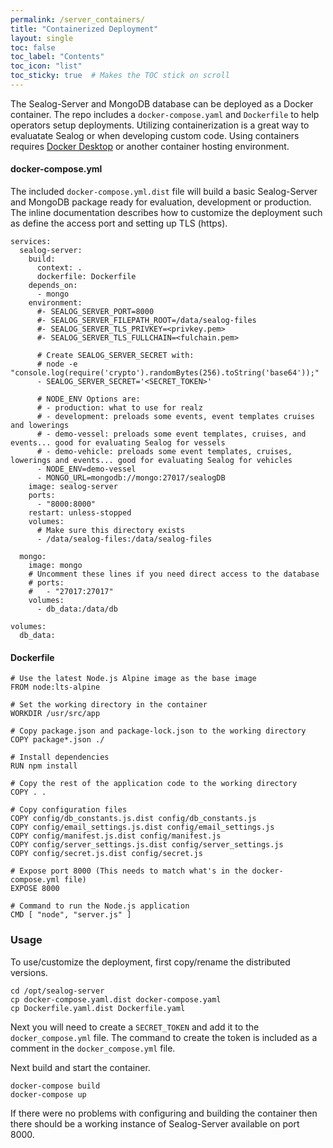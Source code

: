 ```yaml
---
permalink: /server_containers/
title: "Containerized Deployment"
layout: single
toc: false
toc_label: "Contents"
toc_icon: "list"
toc_sticky: true  # Makes the TOC stick on scroll
---
```


The Sealog-Server and MongoDB database can be deployed as a Docker container. The repo includes a `docker-compose.yaml` and `Dockerfile` to help operators setup deployments.  Utilizing containerization is a great way to evaluatate Sealog or when developing custom code.  Using containers requires [Docker Desktop](https://www.docker.com/products/docker-desktop/) or another container hosting environment.

#### docker-compose.yml
The included `docker-compose.yml.dist` file will build a basic Sealog-Server and MongoDB package ready for evaluation, development or production.  The inline documentation describes how to customize the deployment such as define the access port and setting up TLS (https).

```
services:
  sealog-server:
    build:
      context: .
      dockerfile: Dockerfile
    depends_on:
      - mongo
    environment:
      #- SEALOG_SERVER_PORT=8000
      #- SEALOG_SERVER_FILEPATH_ROOT=/data/sealog-files
      #- SEALOG_SERVER_TLS_PRIVKEY=<privkey.pem>
      #- SEALOG_SERVER_TLS_FULLCHAIN=<fulchain.pem>
      
      # Create SEALOG_SERVER_SECRET with:
      # node -e "console.log(require('crypto').randomBytes(256).toString('base64'));"
      - SEALOG_SERVER_SECRET='<SECRET_TOKEN>'
      
      # NODE_ENV Options are:
      # - production: what to use for realz
      # - development: preloads some events, event templates cruises and lowerings
      # - demo-vessel: preloads some event templates, cruises, and events... good for evaluating Sealog for vessels
      # - demo-vehicle: preloads some event templates, cruises, lowerings and events... good for evaluating Sealog for vehicles
      - NODE_ENV=demo-vessel
      - MONGO_URL=mongodb://mongo:27017/sealogDB
    image: sealog-server
    ports:
      - "8000:8000"
    restart: unless-stopped
    volumes:
      # Make sure this directory exists
      - /data/sealog-files:/data/sealog-files

  mongo:
    image: mongo
    # Uncomment these lines if you need direct access to the database
    # ports:
    #   - "27017:27017"
    volumes:
      - db_data:/data/db

volumes:
  db_data:
```

#### Dockerfile
```
# Use the latest Node.js Alpine image as the base image
FROM node:lts-alpine

# Set the working directory in the container
WORKDIR /usr/src/app

# Copy package.json and package-lock.json to the working directory
COPY package*.json ./

# Install dependencies
RUN npm install

# Copy the rest of the application code to the working directory
COPY . .

# Copy configuration files
COPY config/db_constants.js.dist config/db_constants.js
COPY config/email_settings.js.dist config/email_settings.js
COPY config/manifest.js.dist config/manifest.js
COPY config/server_settings.js.dist config/server_settings.js
COPY config/secret.js.dist config/secret.js

# Expose port 8000 (This needs to match what's in the docker-compose.yml file)
EXPOSE 8000

# Command to run the Node.js application
CMD [ "node", "server.js" ]
```

### Usage
To use/customize the deployment, first copy/rename the distributed versions.
```
cd /opt/sealog-server
cp docker-compose.yaml.dist docker-compose.yaml
cp Dockerfile.yaml.dist Dockerfile.yaml
```

Next you will need to create a `SECRET_TOKEN` and add it to the `docker_compose.yml` file.  The command to create the token is included as a comment in the `docker_compose.yml` file. 

Next build and start the container.
```
docker-compose build
docker-compose up
```

If there were no problems with configuring and building the container then there should be a working instance of Sealog-Server available on port 8000.
